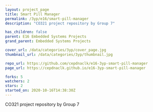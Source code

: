 ```yaml
---
layout: project_page
title: Smart Pill Manager
permalink: /3yp/e16/smart-pill-manager
description: "CO321 project repository by Group 7"

has_children: false
parent: E16 Embedded Systems Projects
grand_parent: Embedded Systems Projects

cover_url: /data/categories/3yp/cover_page.jpg
thumbnail_url: /data/categories/3yp/thumbnail.jpg

repo_url: https://github.com/cepdnaclk/e16-3yp-smart-pill-manager
page_url: https://cepdnaclk.github.io/e16-3yp-smart-pill-manager

forks: 5
watchers: 2
stars: 2
started_on: 2020-10-16T14:38:30Z
---
```

CO321 project repository by Group 7

